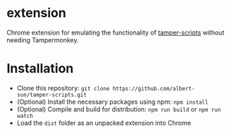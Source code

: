 # extension
Chrome extension for emulating the functionality of [tamper-scripts](https://github.com/albert-sun/tamper-scripts) without needing Tampermonkey.

# Installation
- Clone this repository: `git clone https://github.com/albert-sun/tamper-scripts.git`
- (Optional) Install the necessary packages using npm: `npm install`
- (Optional) Compile and build for distribution: `npm run build` or `npm run watch`
- Load the `dist` folder as an unpacked extension into Chrome
